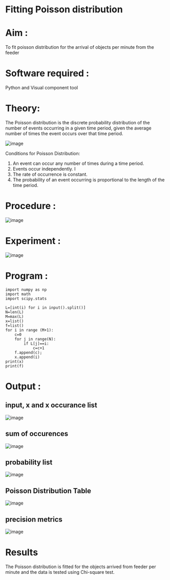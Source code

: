 # Fitting Poisson  distribution
# Aim : 

To fit poisson distribution for the arrival of objects per minute from the feeder

# Software required :  

Python and Visual component tool

# Theory:

The Poisson distribution is the discrete probability distribution of the number of events occurring in a given time period, given the average number of times the event occurs over that time period.

![image](https://user-images.githubusercontent.com/104613195/166248326-fd042076-8b0b-40c4-8b11-1d8e8fcb74db.png)

 Conditions for Poisson Distribution:

1. An event can occur any number of times during a time period.
2. Events occur independently. I
3. The rate of occurrence is constant.
4. The probability of an event occurring is proportional to the length of the time period. 
 
# Procedure :

![image](https://user-images.githubusercontent.com/104613195/166251988-d0c53205-6080-4f7b-ae4c-398178586637.png)

# Experiment :

![image](https://user-images.githubusercontent.com/103921593/230282876-f4a5afbf-cac1-4648-a1b0-c78840638a8e.png)

# Program :
```
import numpy as np
import math
import scipy.stats

L=[int(i) for i in input().split()]
N=len(L)
M=max(L)
x=list()
f=list()
for i in range (M+1):
    c=0
    for j in range(N):
        if L[j]==i:
            c=c+1
    f.append(c);
    x.append(i)
print(x)
print(f)
```
 

# Output : 

## input, x and x occurance list
![image](https://github.com/EASWAR17/Poisson_distribution/assets/94154683/53781f53-101c-4ca0-ba7f-a5f99fafbdb2)

## sum of occurences
![image](https://github.com/EASWAR17/Poisson_distribution/assets/94154683/e0b4455f-7218-4f9d-8087-fa6b2566ceb9)


## probability list
![image](https://github.com/EASWAR17/Poisson_distribution/assets/94154683/3f3e087f-5a18-4de0-a87f-5b94908fe343)

## Poisson Distribution Table
![image](https://github.com/EASWAR17/Poisson_distribution/assets/94154683/a8af39c7-e4bf-40ff-851e-398b342b5bbe)

## precision metrics
![image](https://github.com/EASWAR17/Poisson_distribution/assets/94154683/2b3d3709-87ab-425a-897d-3e9f33489c0c)

# Results

The Poisson distribution is fitted for the objects arrived from feeder per minute and the data is tested using Chi-square test. 
 
